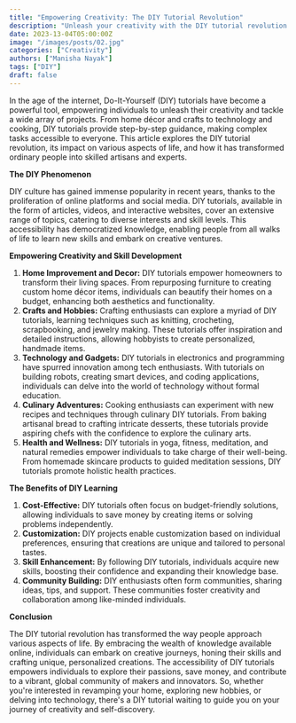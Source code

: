 ```yaml
---
title: "Empowering Creativity: The DIY Tutorial Revolution"
description: "Unleash your creativity with the DIY tutorial revolution. Discover how DIY tutorials empower you to transform your home, explore crafts and hobbies, dive into technology, and enhance health and wellness. Learn new skills, save money, and join a vibrant community of makers and innovators. Start your creative journey today!"
date: 2023-13-04T05:00:00Z
image: "/images/posts/02.jpg"
categories: ["Creativity"]
authors: ["Manisha Nayak"]
tags: ["DIY"]
draft: false
---
```


In the age of the internet, Do-It-Yourself (DIY) tutorials have become a powerful tool, empowering individuals to unleash their creativity and tackle a wide array of projects. From home décor and crafts to technology and cooking, DIY tutorials provide step-by-step guidance, making complex tasks accessible to everyone. This article explores the DIY tutorial revolution, its impact on various aspects of life, and how it has transformed ordinary people into skilled artisans and experts.

**The DIY Phenomenon**

DIY culture has gained immense popularity in recent years, thanks to the proliferation of online platforms and social media. DIY tutorials, available in the form of articles, videos, and interactive websites, cover an extensive range of topics, catering to diverse interests and skill levels. This accessibility has democratized knowledge, enabling people from all walks of life to learn new skills and embark on creative ventures.

**Empowering Creativity and Skill Development**

1. **Home Improvement and Decor:** DIY tutorials empower homeowners to transform their living spaces. From repurposing furniture to creating custom home décor items, individuals can beautify their homes on a budget, enhancing both aesthetics and functionality.
2. **Crafts and Hobbies:** Crafting enthusiasts can explore a myriad of DIY tutorials, learning techniques such as knitting, crocheting, scrapbooking, and jewelry making. These tutorials offer inspiration and detailed instructions, allowing hobbyists to create personalized, handmade items.
3. **Technology and Gadgets:** DIY tutorials in electronics and programming have spurred innovation among tech enthusiasts. With tutorials on building robots, creating smart devices, and coding applications, individuals can delve into the world of technology without formal education.
4. **Culinary Adventures:** Cooking enthusiasts can experiment with new recipes and techniques through culinary DIY tutorials. From baking artisanal bread to crafting intricate desserts, these tutorials provide aspiring chefs with the confidence to explore the culinary arts.
5. **Health and Wellness:** DIY tutorials in yoga, fitness, meditation, and natural remedies empower individuals to take charge of their well-being. From homemade skincare products to guided meditation sessions, DIY tutorials promote holistic health practices.

**The Benefits of DIY Learning**

1. **Cost-Effective:** DIY tutorials often focus on budget-friendly solutions, allowing individuals to save money by creating items or solving problems independently.
2. **Customization:** DIY projects enable customization based on individual preferences, ensuring that creations are unique and tailored to personal tastes.
3. **Skill Enhancement:** By following DIY tutorials, individuals acquire new skills, boosting their confidence and expanding their knowledge base.
4. **Community Building:** DIY enthusiasts often form communities, sharing ideas, tips, and support. These communities foster creativity and collaboration among like-minded individuals.

**Conclusion**

The DIY tutorial revolution has transformed the way people approach various aspects of life. By embracing the wealth of knowledge available online, individuals can embark on creative journeys, honing their skills and crafting unique, personalized creations. The accessibility of DIY tutorials empowers individuals to explore their passions, save money, and contribute to a vibrant, global community of makers and innovators. So, whether you're interested in revamping your home, exploring new hobbies, or delving into technology, there's a DIY tutorial waiting to guide you on your journey of creativity and self-discovery.
